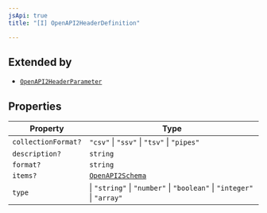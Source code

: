 ```yaml
---
jsApi: true
title: "[I] OpenAPI2HeaderDefinition"

---
```

## Extended by

- [`OpenAPI2HeaderParameter`](OpenAPI2HeaderParameter.md)

## Properties

| Property | Type |
| ------ | ------ |
| `collectionFormat?` | `"csv"` \| `"ssv"` \| `"tsv"` \| `"pipes"` |
| `description?` | `string` |
| `format?` | `string` |
| `items?` | [`OpenAPI2Schema`](../type-aliases/OpenAPI2Schema.md) |
| `type` | \| `"string"` \| `"number"` \| `"boolean"` \| `"integer"` \| `"array"` |
